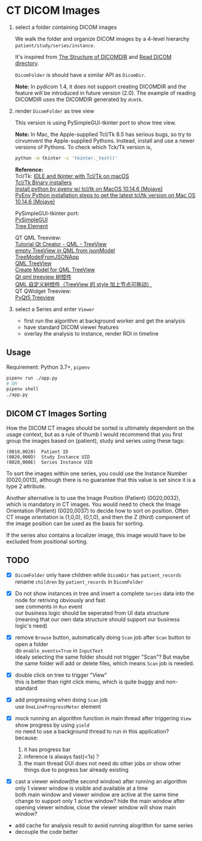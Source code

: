 # CT DICOM Images

1. select a folder containing DICOM images

   We walk the folder and organize DICOM images by a 4-level hierarchy `patient/study/series/instance`.

   It's inspired from [The Structure of DICOMDIR](https://www.medicalconnections.co.uk/kb/DICOMDIR/) and [Read DICOM directory](https://pydicom.github.io/pydicom/stable/auto_examples/input_output/plot_read_dicom_directory.html).

   `DicomFolder` is should have a similar API as `DicomDir`.

   **Note:** In pydicom 1.4, it does not support creating DICOMDIR and the feature will be introduced in future version (2.0). The example of reading DICOMDIR uses the DICOMDIR generated by `dcmtk`.

2. render `DicomFolder` as tree view

   This version is using PySimpleGUI-tkinter port to show tree view.

   **Note:** In Mac, the Apple-supplied Tcl/Tk 8.5 has serious bugs, so try to cirvumvent the Apple-supplied Pythons. Instead, install and use a newer versions of Pythons.
   To check which Tck/Tk version is,

   ```sh
   python -m tkinter -c 'tkinter._test()'
   ```

   **Reference:**  
   Tcl/Tk:
   [IDLE and tkinter with Tcl/Tk on macOS](https://www.python.org/download/mac/tcltk/)  
   [Tcl/Tk Binary installers](http://tcl.tk/software/tcltk/bindist.html)  
   [Install python by pyenv w/ tcl/tk on MacOS 10.14.6 (Mojave)](https://medium.com/@azuryn/install-python-by-pyenv-w-tcl-tk-on-macos-10-14-6-mojave-14fde5351f53)  
   [PyEnv Python installation steps to get the latest tcl/tk version on Mac OS 10.14.6 (Mojave)](https://github.com/pyenv/pyenv/issues/1375#issuecomment-524280004)  

   PySimpleGUI-tkinter port:  
   [PySimpleGUI](https://github.com/PySimpleGUI/PySimpleGUI)  
   [Tree Element](https://github.com/PySimpleGUI/PySimpleGUI#tree-element)

   QT QML Treeview:  
   [Tutorial Qt Creator - QML - TreeView](https://www.youtube.com/watch?v=J_jMDro3sMg)  
   [empty TreeView in QML from jsonModel](https://github.com/eyllanesc/stackoverflow/tree/master/questions/50007170)  
   [TreeModelFromJSONApp](https://gitlab.com/eska2000/TreeModelFromJSONApp)  
   [QML TreeView](https://ruedigergad.com/2011/08/14/qml-treeview/)  
   [Create Model for QML TreeView](https://stackoverflow.com/questions/45166367/create-model-for-qml-treeview)  
   [Qt qml treeview 树控件](https://www.cnblogs.com/surfsky/p/4309299.html)  
   [QML 自定义树控件（TreeView 的 style 加上节点可拖动）](https://blog.csdn.net/weixin_40912639/article/details/83962250)  
   QT QWidget Treeview:  
   [PyQt5 Treeview](https://pythonspot.com/pyqt5-treeview/)

3. select a Series and enter `Viewer`

   - first run the algorithm at background worker and get the analysis
   - have standard DICOM viewer features
   - overlay the analysis to instance, render ROI in timeline

## Usage

Requirement: Python 3.7+, `pipenv`

```sh
pipenv run ./app.py
# OR
pipenv shell
./app.py
```

## DICOM CT Images Sorting

How the DICOM CT images should be sorted is ultimately dependent on the usage context, but as a rule of thumb I would recommend that you first group the images based on (patient), study and series using these tags:

```
(0010,0020)  Patient ID
(0020,000D)  Study Instance UID
(0020,000E)  Series Instance UID
```

To sort the images within one series, you could use the Instance Number (0020,0013), although there is no guarantee that this value is set since it is a type 2 attribute.

Another alternative is to use the Image Position (Patient) (0020,0032), which is mandatory in CT images. You would need to check the Image Orientation (Patient) (0020,0037) to decide how to sort on position. Often CT image orientation is (1,0,0), (0,1,0), and then the Z (third) component of the image position can be used as the basis for sorting.

If the series also contains a localizer image, this image would have to be excluded from positional sorting.

## TODO

- [x] `DicomFolder` only have children while `DicomDir` has `patient_records`  
  rename `children` by `patient_records` in `DicomFolder`  

- [x] Do not show instances in tree and insert a complete `Series` data into the node for retriving obviously and fast  
  see comments in `Run` event  
  our business logic should be seperated from UI data structure  
  (meaning that our own data structure should support our business logic's need)  

- [x] remove `Browse` button, automatically doing `Scan` job after `Scan` button to open a folder  
  do `enable_events=True` in `InputText`  
  idealy selecting the same folder should not trigger "Scan"? But maybe the same folder will add or delete files, which means `Scan` job is needed.  

- [x] double click on tree to trigger "View"  
  this is better than right click menu, which is quite buggy and non-standard  

- [x] add progressing when doing `Scan` job  
  use `OneLineProgressMeter` element  

- [x] mock running an algorithm function in main thread after triggering `View`  
  show progress by using `yield`  
  no need to use a background thread to run in this application?  
  because:
    1. it has progress bar
    2. inference is always fast(<1s)？
    3. the main thread GUI does not need do other jobs or show other things due to pogress bar already existing

- [x] cast a viewer window(the second window) after running an algorithm  
  only 1 viewer window is visible and available at a time  
  both main window and viewer window are active at the same time  
  change to support only 1 active window? hide the main window after opening viewer window, close the viewer window will show main window?  

- add cache for analysis result to avoid running alogrithm for same series  
- decouple the code better  
